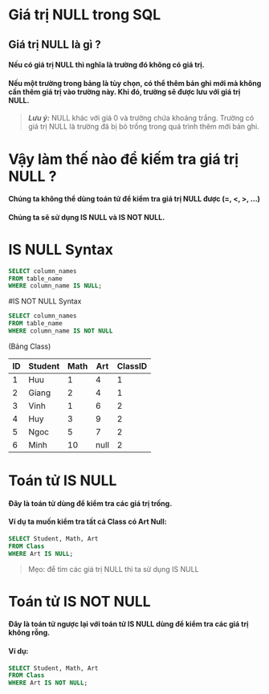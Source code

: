 # Giá trị NULL trong SQL
## Giá trị NULL là gì ?
#### Nếu có giá trị NULL thì nghĩa là trường đó không có giá trị.
#### Nếu một trường trong bảng là tùy chọn, có thể thêm bản ghi mới mà không cần thêm giá trị vào trường này. Khi đó, trường sẽ được lưu với giá trị NULL.

>**_Lưu ý:_** NULL khác với giá 0 và trường chứa khoảng trắng. Trường có giá trị NULL là trường đã bị bỏ trống trong quá trình thêm mới bản ghi.

# Vậy làm thế nào để kiếm tra giá trị NULL ?

#### Chúng ta không thể dùng toán tử để kiểm tra giá trị NULL được (=, <, >, ...)
#### Chúng ta sẽ sử dụng IS NULL và IS NOT NULL.

# IS NULL Syntax
```sql
SELECT column_names
FROM table_name
WHERE column_name IS NULL;
```

#IS NOT NULL Syntax
```sql
SELECT column_names
FROM table_name
WHERE column_name IS NOT NULL
```

(Bảng Class)

|ID         | Student    | Math         | Art           |ClassID|
|-----------| -----------| -----------  | -----------   |-----------|
|     1     | Huu        |      1       |      4        |1          |
|     2     | Giang      |      2       |      4        |1          |
|     3     | Vinh       |      1       |      6        |2          | 
|     4     | Huy        |      3       |      9        |2          |
|     5     |Ngoc        |5             |7              |2          |
|     6     |Minh        |10            |null           |2          |


# Toán tử IS NULL 
#### Đây là toán tử dùng để kiểm tra các giá trị trống.
#### Ví dụ ta muốn kiểm tra tất cả Class có Art Null:

```sql
SELECT Student, Math, Art
FROM Class
WHERE Art IS NULL;
```

> Mẹo: để tìm các giá trị NULL thì ta sử dụng IS NULL

# Toán tử IS NOT NULL
#### Đây là toán tử ngược lại với toán tử IS NULL dùng để kiểm tra các giá trị không rỗng.
#### Ví dụ:
```sql
SELECT Student, Math, Art
FROM Class
WHERE Art IS NOT NULL;
```